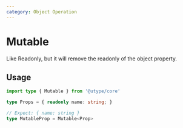 ```yaml
---
category: Object Operation
---
```


# Mutable

<TypeInfo category="Object Operation" />

Like Readonly, but it will remove the readonly of the object property.

## Usage

```ts
import type { Mutable } from '@utype/core'

type Props = { readonly name: string; }

// Expect: { name: string }
type MutableProp = Mutable<Prop>
```
